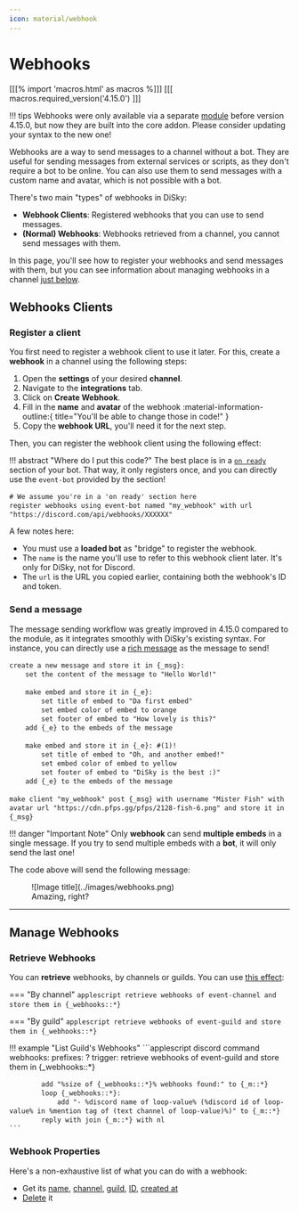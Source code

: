 ```yaml
---
icon: material/webhook
---
```


# Webhooks

[[[% import 'macros.html' as macros %]]]
[[[ macros.required_version('4.15.0') ]]]

!!! tips 
    Webhooks were only available via a separate [module](../modules/webhooks.md) before version 4.15.0, but now they are built into the core addon. Please consider updating your syntax to the new one!

Webhooks are a way to send messages to a channel without a bot. They are useful for sending messages from external services or scripts, as they don't require a bot to be online. You can also use them to send messages with a custom name and avatar, which is not possible with a bot.

There's two main "types" of webhooks in DiSky:

- **Webhook Clients**: Registered webhooks that you can use to send messages.
- **(Normal) Webhooks**: Webhooks retrieved from a channel, you cannot send messages with them.

In this page, you'll see how to register your webhooks and send messages with them, but you can see information about managing webhooks in a channel [just below](#manage-webhooks).

## Webhooks Clients

### Register a client

You first need to register a webhook client to use it later. For this, create a **webhook** in a channel using the following steps:

1. Open the **settings** of your desired **channel**.
2. Navigate to the **integrations** tab.
3. Click on **Create Webhook**.
4. Fill in the **name** and **avatar** of the webhook :material-information-outline:{ title="You'll be able to change those in code!" }
5. Copy the **webhook URL**, you'll need it for the next step.

Then, you can register the webhook client using the following effect:

!!! abstract "Where do I put this code?"
    The best place is in a [`on ready`](../getting-started/2-bot-loading.md#2-ready-sections) section of your bot. That way, it only registers once, and you can directly use the `event-bot` provided by the section!

```applescript
# We assume you're in a 'on ready' section here
register webhooks using event-bot named "my_webhook" with url "https://discord.com/api/webhooks/XXXXXX"
```

A few notes here:

- You must use a **loaded bot** as "bridge" to register the webhook.
- The `name` is the name you'll use to refer to this webhook client later. It's only for DiSky, not for Discord.
- The `url` is the URL you copied earlier, containing both the webhook's ID and token.

### Send a message

The message sending workflow was greatly improved in 4.15.0 compared to the module, as it integrates smoothly with DiSky's existing syntax. For instance, you can directly use a [rich message](advanced-messages.md) as the message to send!

```applescript
create a new message and store it in {_msg}:
    set the content of the message to "Hello World!"
    
    make embed and store it in {_e}:
        set title of embed to "Da first embed"
        set embed color of embed to orange
        set footer of embed to "How lovely is this?"
    add {_e} to the embeds of the message
    
    make embed and store it in {_e}: #(1)!
        set title of embed to "Oh, and another embed!"
        set embed color of embed to yellow
        set footer of embed to "DiSky is the best :)"
    add {_e} to the embeds of the message
    
make client "my_webhook" post {_msg} with username "Mister Fish" with avatar url "https://cdn.pfps.gg/pfps/2128-fish-6.png" and store it in {_msg}
```

!!! danger "Important Note"
    Only **webhook** can send **multiple embeds** in a single message. If you try to send multiple embeds with a **bot**, it will only send the last one!

The code above will send the following message:

<figure markdown>
  ![Image title](../images/webhooks.png)
  <figcaption>Amazing, right?</figcaption>
</figure>

---

## Manage Webhooks

### Retrieve Webhooks

You can **retrieve** webhooks, by channels or guilds. You can use [this effect](../docs/effects.md#retrieve-webhooks):

=== "By channel"
    ```applescript
    retrieve webhooks of event-channel and store them in {_webhooks::*}
    ```

=== "By guild"
    ```applescript
    retrieve webhooks of event-guild and store them in {_webhooks::*}
    ```

!!! example "List Guild's Webhooks"
    ```applescript
    discord command webhooks:
        prefixes: ?
        trigger:
            retrieve webhooks of event-guild and store them in {_webhooks::*}
            
            add "%size of {_webhooks::*}% webhooks found:" to {_m::*}
            loop {_webhooks::*}:
                add "- %discord name of loop-value% (%discord id of loop-value% in %mention tag of (text channel of loop-value)%)" to {_m::*}
            reply with join {_m::*} with nl
    ```

### Webhook Properties

Here's a non-exhaustive list of what you can do with a webhook:

* Get its [name](../docs/expressions.md#name-of-discord-entity), [channel](../docs/expressions.md#messagewebhook-channel), [guild](../docs/expressions.md#guild-of), [ID](../docs/expressions.md#discord-id), [created at](../docs/expressions.md#creation-date)
* [Delete](../docs/effects.md#destroy-discord-entity) it